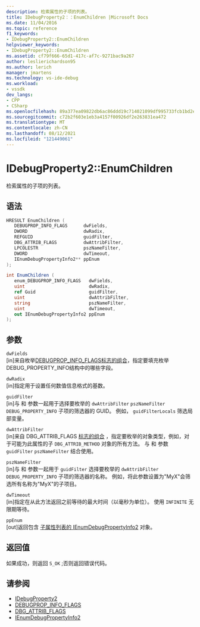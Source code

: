 ```yaml
---
description: 检索属性的子项的列表。
title: IDebugProperty2：：EnumChildren |Microsoft Docs
ms.date: 11/04/2016
ms.topic: reference
f1_keywords:
- IDebugProperty2::EnumChildren
helpviewer_keywords:
- IDebugProperty2::EnumChildren
ms.assetid: cf79f666-65d1-417c-af7c-9271bac9a267
author: leslierichardson95
ms.author: lerich
manager: jmartens
ms.technology: vs-ide-debug
ms.workload:
- vssdk
dev_langs:
- CPP
- CSharp
ms.openlocfilehash: 89a377ea09822db6ac86ddd19c714021099df995733fcb1bd2e43fd0a1df4ec1
ms.sourcegitcommit: c72b2f603e1eb3a4157f00926df2e263831ea472
ms.translationtype: MT
ms.contentlocale: zh-CN
ms.lasthandoff: 08/12/2021
ms.locfileid: "121449061"
---
```

# <a name="idebugproperty2enumchildren"></a>IDebugProperty2::EnumChildren
检索属性的子项的列表。

## <a name="syntax"></a>语法

```cpp
HRESULT EnumChildren ( 
   DEBUGPROP_INFO_FLAGS      dwFields,
   DWORD                     dwRadix,
   REFGUID                   guidFilter,
   DBG_ATTRIB_FLAGS          dwAttribFilter,
   LPCOLESTR                 pszNameFilter,
   DWORD                     dwTimeout,
   IEnumDebugPropertyInfo2** ppEnum
);
```

```csharp
int EnumChildren ( 
   enum_DEBUGPROP_INFO_FLAGS   dwFields,
   uint                        dwRadix,
   ref Guid                    guidFilter,
   uint                        dwAttribFilter,
   string                      pszNameFilter,
   uint                        dwTimeout,
   out IEnumDebugPropertyInfo2 ppEnum
);
```

## <a name="parameters"></a>参数
`dwFields`\
[in]来自枚举[DEBUGPROP_INFO_FLAGS标志的组合](../../../extensibility/debugger/reference/debugprop-info-flags.md)，指定要填充枚举DEBUG_PROPERTY_INFO结构中的哪些字段。 [](../../../extensibility/debugger/reference/debug-property-info.md)

`dwRadix`\
[in]指定用于设置任何数值信息格式的基数。

`guidFilter`\
[in]与 和 参数一起用于选择要枚举的 `dwAttribFilter` `pszNameFilter` `DEBUG_PROPERTY_INFO` 子项的筛选器的 GUID。 例如， `guidFilterLocals` 筛选局部变量。

`dwAttribFilter`\
[in]来自 DBG_ATTRIB_FLAGS [标志的组合](../../../extensibility/debugger/reference/dbg-attrib-flags.md) ，指定要枚举的对象类型，例如，对于可能为此属性的子 `DBG_ATTRIB_METHOD` 对象的所有方法。 与 和 参数 `guidFilter` `pszNameFilter` 结合使用。

`pszNameFilter`\
[in]与 和 参数一起用于 `guidFilter` 选择要枚举的 `dwAttribFilter` `DEBUG_PROPERTY_INFO` 子项的筛选器的名称。 例如，将此参数设置为"MyX"会筛选所有名称为"MyX"的子项目。

`dwTimeout`\
[in]指定在从此方法返回之前等待的最大时间（以毫秒为单位）。 使用 `INFINITE` 无限期等待。

`ppEnum`\
[out]返回包含 [子属性列表的 IEnumDebugPropertyInfo2](../../../extensibility/debugger/reference/ienumdebugpropertyinfo2.md) 对象。

## <a name="return-value"></a>返回值
 如果成功，则返回 `S_OK` ;否则返回错误代码。

## <a name="see-also"></a>请参阅
- [IDebugProperty2](../../../extensibility/debugger/reference/idebugproperty2.md)
- [DEBUGPROP_INFO_FLAGS](../../../extensibility/debugger/reference/debugprop-info-flags.md)
- [DBG_ATTRIB_FLAGS](../../../extensibility/debugger/reference/dbg-attrib-flags.md)
- [IEnumDebugPropertyInfo2](../../../extensibility/debugger/reference/ienumdebugpropertyinfo2.md)
